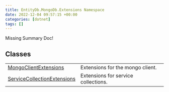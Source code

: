 ```yaml
---
title: EntityDb.MongoDb.Extensions Namespace
date: 2022-12-04 09:57:15 +00:00
categories: [dotnet]
tags: []
---
```


Missing Summary Doc!
## Classes
<table><tr><td><!--/posts/dotnet-entitydb-mongodb-extensions-mongoclientextensions--><a href='#'>MongoClientExtensions</a></td><td>
Extensions for the mongo client.
</td></tr><tr><td><!--/posts/dotnet-entitydb-mongodb-extensions-servicecollectionextensions--><a href='#'>ServiceCollectionExtensions</a></td><td>
Extensions for service collections.
</td></tr></table>
